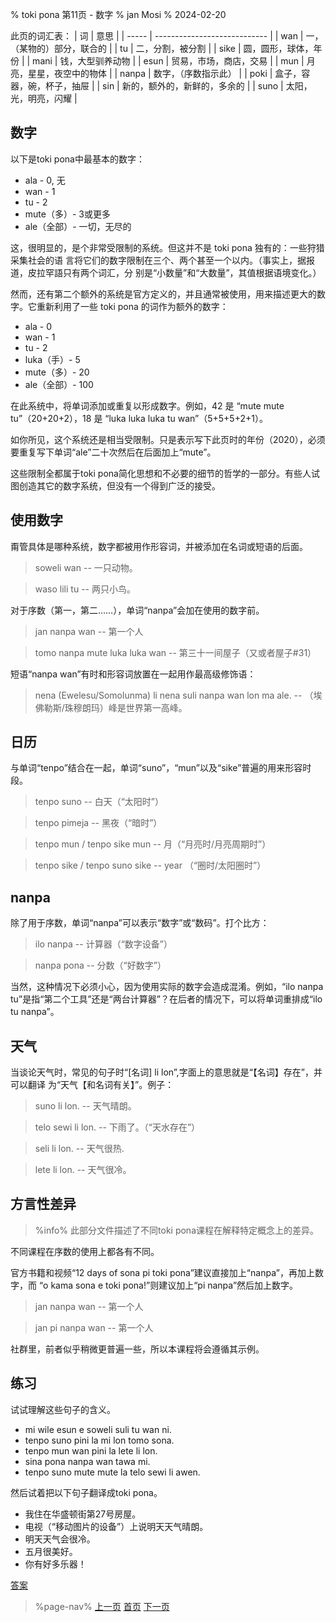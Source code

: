 % toki pona 第11页 - 数字
% jan Mosi
% 2024-02-20

此页的词汇表：
| 词    | 意思                         |
| ----- | ---------------------------- |
| wan   | 一，（某物的）部分，联合的   |
| tu    | 二，分割，被分割             |
| sike  | 圆，圆形，球体，年份         |
| mani  | 钱，大型驯养动物             |
| esun  | 贸易，市场，商店，交易       |
| mun   | 月亮，星星，夜空中的物体     |
| nanpa | 数字，（序数指示此）         |
| poki  | 盒子，容器，碗，杯子，抽屉   |
| sin   | 新的，额外的，新鲜的，多余的 |
| suno  | 太阳，光，明亮，闪耀         |

## 数字

以下是toki pona中最基本的数字：

* ala - 0, 无
* wan - 1
* tu - 2
* mute（多）- 3或更多
* ale（全部）- 一切，无尽的

这，很明显的，是个非常受限制的系统。但这并不是 toki pona 独有的：一些狩猎采集社会的语
言将它们的数字限制在三个、两个甚至一个以内。（事实上，据报道，皮拉罕語只有两个词汇，分
别是“小数量”和“大数量”，其值根据语境变化。）

然而，还有第二个额外的系统是官方定义的，并且通常被使用，用来描述更大的数字。它重新利用了一些 toki pona 的词作为额外的数字：

* ala - 0
* wan - 1
* tu - 2
* luka（手）- 5
* mute（多）- 20
* ale（全部）- 100

在此系统中，将单词添加或重复以形成数字。例如，42 是 “mute mute tu”（20+20+2），18 是 “luka luka luka tu wan”（5+5+5+2+1）。

如你所见，这个系统还是相当受限制。只是表示写下此页时的年份（2020），必须要重复写下单词“ale”二十次然后在后面加上“mute”。

这些限制全都属于toki pona简化思想和不必要的细节的哲学的一部分。有些人试图创造其它的数字系统，但没有一个得到广泛的接受。

## 使用数字

甭管具体是哪种系统，数字都被用作形容词，并被添加在名词或短语的后面。

> soweli wan -- 一只动物。

> waso lili tu -- 两只小鸟。

对于序数（第一，第二……），单词“nanpa”会加在使用的数字前。

> jan nanpa wan -- 第一个人

> tomo nanpa mute luka luka wan -- 第三十一间屋子（又或者屋子#31）

短语“nanpa wan”有时和形容词放置在一起用作最高级修饰语：

> nena (Ewelesu/Somolunma) li nena suli nanpa wan lon ma ale. -- （埃佛勒斯/珠穆朗玛）峰是世界第一高峰。

## 日历

与单词“tenpo”结合在一起，单词“suno”，“mun”以及“sike”普遍的用来形容时段。

> tenpo suno -- 白天（“太阳时”）

> tenpo pimeja -- 黑夜（“暗时”）

> tenpo mun / tenpo sike mun -- 月（“月亮时/月亮周期时”）

> tenpo sike / tenpo suno sike -- year （“圈时/太阳圈时”）

## nanpa

除了用于序数，单词“nanpa”可以表示“数字”或“数码”。打个比方：

> ilo nanpa -- 计算器（“数字设备”）

> nanpa pona -- 分数（“好数字”）

当然，这种情况下必须小心，因为使用实际的数字会造成混淆。例如，“ilo nanpa tu”是指“第二个工具”还是“两台计算器”？在后者的情况下，可以将单词重排成“ilo tu nanpa”。

## 天气

当谈论天气时，常见的句子时“[名词] li lon”,字面上的意思就是“【名词】存在”，并可以翻译
为“天气【和名词有关】”。例子：

> suno li lon. -- 天气晴朗。

> telo sewi li lon. -- 下雨了。（“天水存在”）

> seli li lon. -- 天气很热.

> lete li lon. -- 天气很冷。

## 方言性差异

> %info%
> 此部分文件描述了不同toki pona课程在解释特定概念上的差异。

不同课程在序数的使用上都各有不同。

官方书籍和视频“12 days of sona pi toki pona”建议直接加上“nanpa”，再加上数字，而
“o kama sona e toki pona!”则建议加上“pi nanpa”然后加上数字。

> jan nanpa wan -- 第一个人

> jan pi nanpa wan -- 第一个人 

社群里，前者似乎稍微更普遍一些，所以本课程将会遵循其示例。

## 练习

试试理解这些句子的含义。

* mi wile esun e soweli suli tu wan ni. 
* tenpo suno pini la mi lon tomo sona.
* tenpo mun wan pini la lete li lon.
* sina pona nanpa wan tawa mi.
* tenpo suno mute mute la telo sewi li awen.

然后试着把以下句子翻译成toki pona。

* 我住在华盛顿街第27号房屋。
* 电视（“移动图片的设备”）上说明天天气晴朗。
* 明天天气会很冷。
* 五月很美好。
* 你有好多乐器！

[答案](zh/answers#p11)

> %page-nav%
> [上一页](zh/10)
> [首页](zh)
> [下一页](zh/12)
